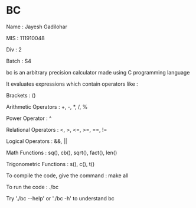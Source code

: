 # BC
Name : Jayesh Gadilohar

MIS : 111910048

Div : 2

Batch : S4

bc is an arbitrary precision calculator made using C programming language

It evaluates expressions which contain operators like :

Brackets : ()

Arithmetic Operators : +, -, *, /, %

Power Operator : ^

Relational Operators : <, >, <=, >=, ==, !=

Logical Operators : &&, ||

Math Functions : sq(), cb(), sqrt(), fact(), len()

Trigonometric Functions : s(), c(), t()

To compile the code, give the command : make all

To run the code : ./bc

Try './bc --help' or './bc -h' to understand bc
